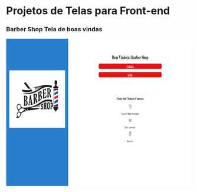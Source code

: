# Projetos de Telas para Front-end

<h3>Barber Shop Tela de boas vindas</h3>
<img src="Barber Shop/Capturar.png" height="400" alt="img aplicação em execução"/>
